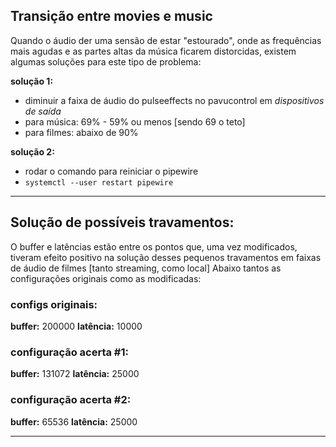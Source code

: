 ## Transição entre movies e music
Quando o áudio der uma sensão de estar "estourado", onde as frequências mais agudas e as partes altas da música ficarem distorcidas, existem algumas soluções para este tipo de problema:

**solução 1:**
- diminuir a faixa de áudio do pulseeffects no pavucontrol em *dispositivos de saída*
- para música: 69% - 59% ou menos [sendo 69 o teto]
- para filmes: abaixo de 90%

**solução 2:**
- rodar o comando para reiniciar o pipewire
- `systemctl --user restart pipewire`

---
## Solução de possíveis travamentos:

O buffer e latências estão entre os pontos que, uma vez modificados, tiveram efeito positivo na solução desses pequenos travamentos em faixas de áudio de filmes [tanto streaming, como local]
Abaixo tantos as configurações originais como as modificadas: 

### configs originais:
**buffer:** 200000
**latência:** 10000

### configuração acerta #1:
**buffer:** 131072
**latência:** 25000

### configuração acerta #2:
**buffer:** 65536
**latência:** 25000

---
